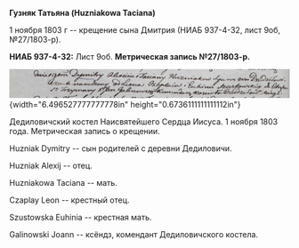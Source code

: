 **Гузняк Татьяна (Huzniakowa Taciana)**

1 ноября 1803 г -- крещение сына Дмитрия (НИАБ 937-4-32, лист 9об,
№27/1803-р).

**НИАБ 937-4-32:** Лист 9об. **Метрическая запись №27/1803-р.**

![](./media/303708c9c020d904293cb426a4650a5d5afe62a2.png){width="6.496527777777778in"
height="0.6736111111111112in"}

Дедиловичский костел Наисвятейшего Сердца Иисуса. 1 ноября 1803 года.
Метрическая запись о крещении.

Huzniak Dymitry -- сын родителей с деревни Дедиловичи.

Huzniak Alexij -- отец.

Huzniakowa Taciana -- мать.

Czaplay Leon -- крестный отец.

Szustowska Euhinia -- крестная мать.

Galinowski Joann -- ксёндз, комендант Дедиловичского костела.
